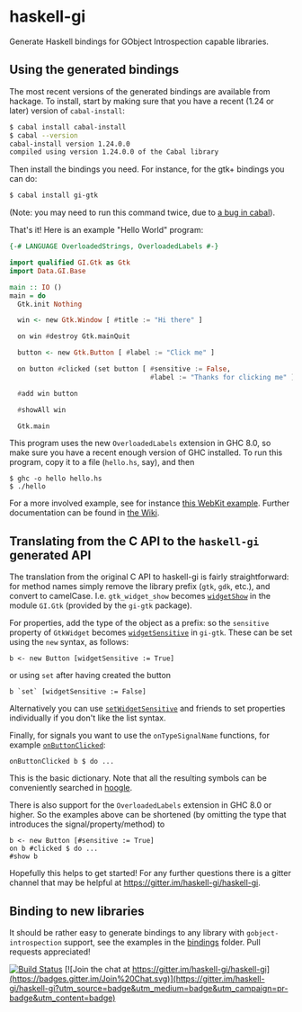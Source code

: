 # haskell-gi

Generate Haskell bindings for GObject Introspection capable libraries.

## Using the generated bindings

The most recent versions of the generated bindings are available from hackage. To install, start by making sure that you have a recent (1.24 or later) version of `cabal-install`:
```sh
$ cabal install cabal-install
$ cabal --version
cabal-install version 1.24.0.0
compiled using version 1.24.0.0 of the Cabal library 
```

Then install the bindings you need. For instance, for the gtk+ bindings you can do:
```sh
$ cabal install gi-gtk
```
(Note: you may need to run this command twice, due to [a bug in cabal](https://github.com/haskell/cabal/issues/3436)).

That's it! Here is an example "Hello World" program:
```haskell
{-# LANGUAGE OverloadedStrings, OverloadedLabels #-}

import qualified GI.Gtk as Gtk
import Data.GI.Base

main :: IO ()
main = do
  Gtk.init Nothing

  win <- new Gtk.Window [ #title := "Hi there" ]

  on win #destroy Gtk.mainQuit

  button <- new Gtk.Button [ #label := "Click me" ]

  on button #clicked (set button [ #sensitive := False,
                                   #label := "Thanks for clicking me" ])

  #add win button

  #showAll win

  Gtk.main
```
This program uses the new `OverloadedLabels` extension in GHC 8.0, so make sure you have a recent enough version of GHC installed. To run this program, copy it to a file (`hello.hs`, say), and then
```
$ ghc -o hello hello.hs
$ ./hello
```
For a more involved example, see for instance [this WebKit example](https://github.com/haskell-gi/haskell-gi/tree/master/examples). Further documentation can be found in [the Wiki](https://github.com/haskell-gi/haskell-gi/wiki).

## Translating from the C API to the `haskell-gi` generated API

The translation from the original C API to haskell-gi is fairly
straightforward: for method names simply remove the library prefix
(`gtk`, `gdk`, etc.), and convert to camelCase. I.e. `gtk_widget_show`
becomes
[`widgetShow`](https://hackage.haskell.org/package/gi-gtk/docs/GI-Gtk-Objects-Widget.html#v:widgetShow)
in the module `GI.Gtk` (provided by the `gi-gtk` package).

For properties, add the type of the object as a prefix: so the `sensitive` property of `GtkWidget` becomes [`widgetSensitive`](https://hackage.haskell.org/package/gi-gtk/docs/GI-Gtk-Objects-Widget.html#v:widgetSensitive) in `gi-gtk`. These can be set using the `new` syntax, as follows:

    b <- new Button [widgetSensitive := True]

or using `set` after having created the button

    b `set` [widgetSensitive := False]

Alternatively you can use [`setWidgetSensitive`](https://hackage.haskell.org/package/gi-gtk/docs/GI-Gtk-Objects-Widget.html#v:setWidgetSensitive) and friends to set properties individually if you don't like the list syntax.

Finally, for signals you want to use the `onTypeSignalName` functions, for example [`onButtonClicked`](https://hackage.haskell.org/package/gi-gtk/docs/GI-Gtk-Objects-Button.html#v:onButtonClicked):

    onButtonClicked b $ do ...

This is the basic dictionary. Note that all the resulting symbols can be conveniently searched in [hoogle](https://hoogle.haskell.org).

There is also support for the `OverloadedLabels` extension in GHC 8.0 or higher. So the examples above can be shortened (by omitting the type that introduces the signal/property/method) to

    b <- new Button [#sensitive := True]
    on b #clicked $ do ...
    #show b

Hopefully this helps to get started! For any further questions there is a gitter channel that may be helpful at https://gitter.im/haskell-gi/haskell-gi.

##  Binding to new libraries

It should be rather easy to generate bindings to any library with `gobject-introspection` support, see the examples in the [bindings](https://github.com/haskell-gi/haskell-gi/tree/master/bindings) folder. Pull requests appreciated!

[![Build Status](https://travis-ci.org/haskell-gi/haskell-gi.svg?branch=master)](https://travis-ci.org/haskell-gi/haskell-gi) [![Join the chat at https://gitter.im/haskell-gi/haskell-gi](https://badges.gitter.im/Join%20Chat.svg)](https://gitter.im/haskell-gi/haskell-gi?utm_source=badge&utm_medium=badge&utm_campaign=pr-badge&utm_content=badge)
